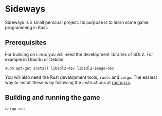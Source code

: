 # Sideways

Sideways is a small personal project. Its purpose is to learn some game programming in Rust.

## Prerequisites

For building on Linux you will need the development libraries of SDL2. For example in Ubuntu or Debian:

`sudo apt-get install libsdl2-dev libsdl2-image-dev`

You will also need the Rust development tools, `rustc` and `cargo`.
The easiest way to install these is by following the instructions at [rustup.rs](https://rustup.rs).

## Building and running the game

`cargo run`
